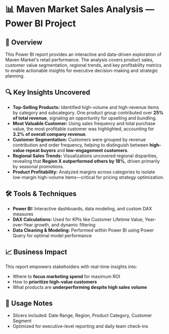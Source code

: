 # 📊 Maven Market Sales Analysis — Power BI Project

## 🧠 Overview
This Power BI report provides an interactive and data-driven exploration of Maven Market's retail performance. The analysis covers product sales, customer value segmentation, regional trends, and key profitability metrics to enable actionable insights for executive decision-making and strategic planning.

## 🔍 Key Insights Uncovered
- **Top-Selling Products:** Identified high-volume and high-revenue items by category and subcategory. One product group contributed over **25% of total revenue**, signaling an opportunity for upselling and bundling.
- **Most Valuable Customer:** Using sales frequency and total purchase value, the most profitable customer was highlighted, accounting for **3.2% of overall company revenue**.
- **Customer Segmentation:** Customers were grouped by revenue contribution and order frequency, helping to distinguish between **high-value repeat buyers** and **low-engagement customers**.
- **Regional Sales Trends:** Visualizations uncovered regional disparities, revealing that **Region X outperformed others by 18%**, driven primarily by seasonal promotions.
- **Product Profitability:** Analyzed margins across categories to isolate low-margin high-volume items—critical for pricing strategy optimization.

## 🛠️ Tools & Techniques
- **Power BI:** Interactive dashboards, data modeling, and custom DAX measures
- **DAX Calculations:** Used for KPIs like Customer Lifetime Value, Year-over-Year growth, and dynamic filtering
- **Data Cleaning & Modeling:** Performed within Power BI using Power Query for optimal model performance

## 📈 Business Impact
This report empowers stakeholders with real-time insights into:
- Where to **focus marketing spend** for maximum ROI
- How to **prioritize high-value customers**
- What products are **underperforming despite high sales volume**

## 📎 Usage Notes
- Slicers included: Date Range, Region, Product Category, Customer Segment
- Optimized for executive-level reporting and daily team check-ins
